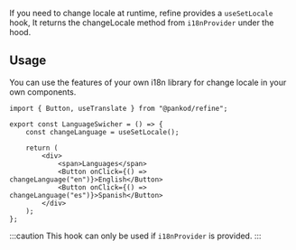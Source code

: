 If you need to change locale at runtime, refine provides a `useSetLocale` hook, It returns the changeLocale method from `i18nProvider` under the hood.

## Usage

You can use the features of your own i18n library for change locale in your own components.

```tsx
import { Button, useTranslate } from "@pankod/refine";

export const LanguageSwicher = () => {
    const changeLanguage = useSetLocale();

    return (
        <div>
            <span>Languages</span>
            <Button onClick={() => changeLanguage("en")}>English</Button>
            <Button onClick={() => changeLanguage("es")}>Spanish</Button>
        </div>
    );
};
```

:::caution
This hook can only be used if `i18nProvider` is provided.
:::
